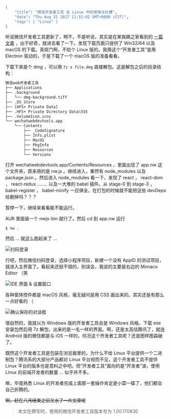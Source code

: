 ```meta
{
    "title": "微信开发者工具 在 Linux 中的使用与吐槽",
    "date": "Thu Aug 31 2017 11:32:02 GMT+0800 (CST)",
    "tags": [ "Linux" ]
}
```

听说微信开发者工具更新了，啊不，不是听说，其实是在某挨踢之家看到的 [一篇文章](https://www.ithome.com/html/it/323782.htm) ，出于好奇，就进去看了一下。发现下载页面只提供了 Win32/64 以及 macOS 的下载。真抠门啊，不给个 Linux 版的。我猜这个“开发者工具”是用 Electron 驱动的，于是下载了一个 macOS 版的准备看看。

下载下来是个 dmg ，可以用 `7z x file.dmg` 直接解包。这是解包之后的目录结构：

```bash
微信web开发者工具
├── Applications
├── .background
│   └── dmg-background.tiff
├── .DS_Store
├── [HFS+ Private Data]
├── .HFS+ Private Directory Data\015
├── .VolumeIcon.icns
└── wechatwebdevtools.app
    └── Contents
        ├── _CodeSignature
        ├── Info.plist
        ├── MacOS
        ├── PkgInfo
        ├── Resources
        └── Versions
```

打开 wechatwebdevtools.app/Contents/Resources ，里面出现了 app.nw 这个文件夹，原来用的是 nw.js 。继续进入，果然有 node_modules 以及 package.json 。然后进入 node_modules 看一下，发现了 react ， react-dom ， react-redux ........ 以及一大堆的 babel 插件。从 stage-0 到 stage-3 ，babel-register ， babel-minify 一应俱全。在打包的时候就不能把这些 devDeps 给删掉吗？？？

暂停一下，继续来看看能不能运行。

AUR 里面装一个 nwjs-bin 就行了。然后 cd 到 app.nw 运行

```console
$ nw .
```

然后 ... 就这么跑起来了 ...

![扫码登录](https://rocka.me/static/img/Screenshot_20170831_120245.png)

行吧，然后微信扫码登录，选择小程序项目，新建一个没有 AppID 的测试项目，就进入主界面了。看起来还挺不错的，别误会，我说的主要是右边的 Monaco Editor （笑

![IDE 界面 & 设置窗口](https://rocka.me/static/img/Screenshot_20170831_112045.png)

各种窗体控件都是 macOS 风格，毫无疑问是用 CSS 画出来的。其实还是有那么一点好看的 （

![确认保存的对话框](https://rocka.me/static/img/Screenshot_20170831_112121.png)

很自然的，我就以为 Windows 版的开发者工具会是 Windows 风格。下载 exe 安装包然后用 7z 解包，出来的是一毛一样的界面。啊，还是太高估腾讯了，就连 Android 版的微信都是与 iOS 一样的，何况这个开发者工具呢？还是图样图森破了。

既然这个开发者工具是包装在浏览器里的，为什么不给 Linux 平台提供一个二进制包？腾讯系的大部分产品都对 Linux 平台视而不见，这个开发者工具不提供 Linux 平台的版本也是意料之中吧。但“开发者工具”面向的是“开发者”诶，使用 Linux 的前端开发者的数量 ... 似乎并不多。

嘛，毕竟熟悉 Linux 的开发者完成上面那一套操作肯定是小菜一碟了，他们都会自己折腾的。

~~啊，赶在八月结束之前又水了一片文章呢~~

> 本文在撰写时，使用的微信开发者工具版本号为 1.00.170830
